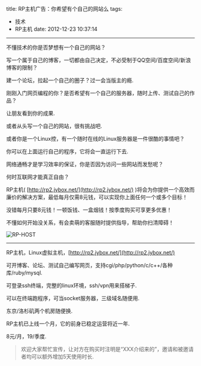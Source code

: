 title: RP主机广告：你希望有个自己的网站么
tags:
  - 技术
  - RP主机
date: 2012-12-23 10:37:14
---

不懂技术的你是否梦想有一个自己的网站？

写一个属于自己的博客，一切都由自己决定，不必受制于QQ空间/百度空间/新浪博客的限制？

建一个论坛，拉起一个自己的圈子？过一会当版主的瘾.

刚刚入门网页编程的你？是否希望有一个自己的服务器，随时上传、测试自己的作品？

让朋友看到你的成果.

或者从头写一个自己的网站，很有挑战吧.

或者你是一个Linux控，有一个随时在线的Linux服务器是一件很酷的事情吧？

你可以在上面运行自己的程序，它将会一直运行下去.

网络通畅才是学习效率的保证，你是否因为访问一些网站而发愁呢？

何时互联网才能真正自由？

RP主机( [http://rp2.jybox.net/](http://rp2.jybox.net/) )将会为你提供一个高效而廉价的解决方案，最低每月仅需8元钱，可以实现你上面任何一个或多个目标！

没错每月只要8元钱！一顿饭钱、一盒烟钱！按季度购买可享更多优惠！

不懂如何开始没关系，有会卖萌的客服随时提供指导，帮助你扫清障碍！

![RP-HOST](http://i.imgur.com/JOlAe.png)

* * *

RP主机，Linux虚拟主机，[http://rp2.jybox.net/](http://rp2.jybox.net/)

可开博客、论坛、测试自己编写网页，支持cgi/php/python/c/c++/各种库/ruby/mysql.

可登录ssh终端，完整的linux环境，ssh/vpn用来搭梯子.

可以在终端跑程序，可当socket服务器，三级域名随便用.

东京/洛杉矶两个机房随便换.

RP主机已上线一个月，它的前身已稳定运营将近一年.

8元/月，19/季度.

> 欢迎大家帮忙宣传，让对方在购买时注明是“XXX介绍来的”，邀请和被邀请者均可以额外增加5天使用时长.